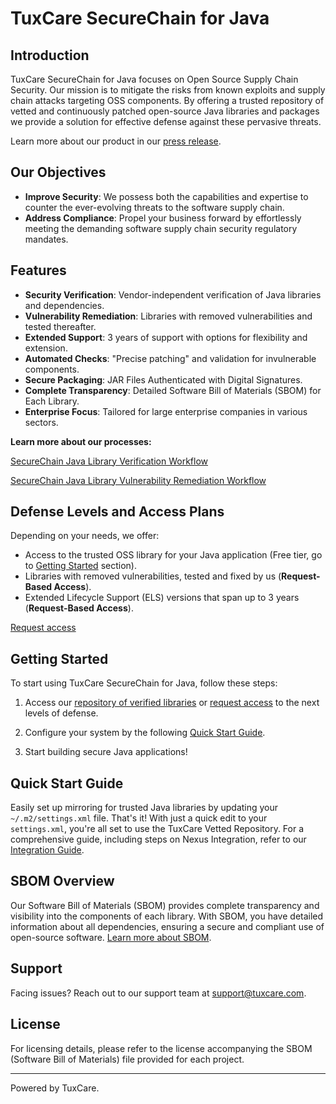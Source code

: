 # TuxCare SecureChain for Java

## Introduction

TuxCare SecureChain for Java focuses on Open Source Supply Chain Security. Our mission is to mitigate the risks from known exploits and supply chain attacks targeting OSS components. By offering a trusted repository of vetted and continuously patched open-source Java libraries and packages we provide a solution for effective defense against these pervasive threats.

Learn more about our product in our [press release](https://tuxcare.com/blog/tuxcare-launches-securechain-for-java-to-bolster-software-supply-chain-security-via-continuously-secured-and-free-repository-service/).

## Our Objectives

-   **Improve Security**: We possess both the capabilities and expertise to counter the ever-evolving threats to the software supply chain.
-   **Address Compliance**: Propel your business forward by effortlessly meeting the demanding software supply chain security regulatory mandates.

## Features

-   **Security Verification**: Vendor-independent verification of Java libraries and dependencies.
-   **Vulnerability Remediation**: Libraries with removed vulnerabilities and tested thereafter.
-   **Extended Support**: 3 years of support with options for flexibility and extension.
-   **Automated Checks**: "Precise patching" and validation for invulnerable components.
-   **Secure Packaging**: JAR Files Authenticated with Digital Signatures.
-   **Complete Transparency**: Detailed Software Bill of Materials (SBOM) for Each Library.
-   **Enterprise Focus**: Tailored for large enterprise companies in various sectors.

**Learn more about our processes:**

[SecureChain Java Library Verification Workflow](https://slite.com/api/public/notes/rdidx5Tg7W4XJb/redirect)

[SecureChain Java Library Vulnerability Remediation Workflow](https://slite.com/api/public/notes/Aq85qQsrZBlqC6/redirect)

## **Defense Levels and Access Plans**

Depending on your needs, we offer:

-   Access to the trusted OSS library for your Java application (Free tier, go to [Getting Started](#getting-started) section).
-   Libraries with removed vulnerabilities, tested and fixed by us (**Request-Based Access**).
-   Extended Lifecycle Support (ELS) versions that span up to 3 years (**Request-Based Access**).

[Request access](https://tuxcare.com/securechain-for-java/)

## Getting Started

To start using TuxCare SecureChain for Java, follow these steps:

1.  Access our [repository of verified libraries](http://nexus-repo.corp.cloudlinux.com/#browse/browse:tuxcare_vetted) or [request access](https://tuxcare.com/securechain-for-java/) to the next levels of defense.

2.  Configure your system by the following [Quick Start Guide](#quick-start-guide).

3.  Start building secure Java applications!

## Quick Start Guide

Easily set up mirroring for trusted Java libraries by updating your `~/.m2/settings.xml` file. That's it! With just a quick edit to your `settings.xml`, you're all set to use the TuxCare Vetted Repository.
For a comprehensive guide, including steps on Nexus Integration, refer to our [Integration Guide](https://slite.com/api/public/notes/6ti2GPeZp3FxfX/redirect).


## SBOM Overview

Our Software Bill of Materials (SBOM) provides complete transparency and visibility into the components of each library. With SBOM, you have detailed information about all dependencies, ensuring a secure and compliant use of open-source software. [Learn more about SBOM](https://www.cisa.gov/sbom).

## Support

Facing issues? Reach out to our support team at [support@tuxcare.com](mailto:support@example.com).

## License

For licensing details, please refer to the license accompanying the SBOM (Software Bill of Materials) file provided for each project.

* * *

Powered by TuxCare.
